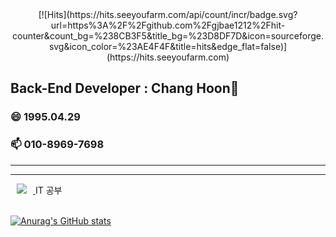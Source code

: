  <div align=center>
[![Hits](https://hits.seeyoufarm.com/api/count/incr/badge.svg?url=https%3A%2F%2Fgithub.com%2Fgjbae1212%2Fhit-counter&count_bg=%238CB3F5&title_bg=%23D8DF7D&icon=sourceforge.svg&icon_color=%23AE4F4F&title=hits&edge_flat=false)](https://hits.seeyoufarm.com)
  </div>
  
  ## Back-End Developer : Chang Hoon👋
  
  ### 😄 1995.04.29
  ### 📫 010-8969-7698
  <hr><hr>
 
 <a href="https://blog.naver.com/dhckdgns3/">
    <img
        src="http://img.shields.io/badge/-Naver blog-black?style=flat&logo=Naver&link=https://blog.naver.com/dhckdgns3/"
        style="height : auto; margin-left : 10px; margin-right : 10px;"/>
</a> IT 공부 
<br>
<br>

<!-- <a href="https://www.notion.so/lovelyoch/">
    <img
        src="http://img.shields.io/badge/-Notion-black?style=flat&logo=Notion&link=https://www.notion.so/lovelyoch/"
        style="height : auto; margin-left : 10px; margin-right : 10px;"/>
</a>   알고리즘 공부 -->

[![Anurag's GitHub stats](https://github-readme-stats.vercel.app/api?username=ohchanghoon)](https://github.com/anuraghazra/github-readme-stats)


<!--
**ohchanghoon/ohchanghoon** is a ✨ _special_ ✨ repository because its `README.md` (this file) appears on your GitHub profile.

Here are some ideas to get you started:

- 🔭 I’m currently working on ...
- 🌱 I’m currently learning ...
- 👯 I’m looking to collaborate on ...
- 🤔 I’m looking for help with ...
- 💬 Ask me about ...
- 📫 How to reach me: ...
- 😄 Pronouns: ...
- ⚡ Fun fact: ...
-->
